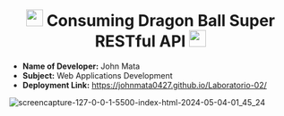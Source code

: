 <h1 align="center"><img width="30px" src="https://github.com/JohnMata0427/Laboratorio-02/assets/150484680/e534d06f-ee2d-4d30-aebc-8433bcf92380"> Consuming Dragon Ball Super RESTful API <img width="30px" src="https://github.com/JohnMata0427/Laboratorio-02/assets/150484680/e534d06f-ee2d-4d30-aebc-8433bcf92380"></h1>


- **Name of Developer:** John Mata
- **Subject:** Web Applications Development
- **Deployment Link:** https://johnmata0427.github.io/Laboratorio-02/

![screencapture-127-0-0-1-5500-index-html-2024-05-04-01_45_24](https://github.com/JohnMata0427/johnmata0427.github.io/assets/150484680/c32a9d7d-2b0a-4f0d-a228-06091a1c6089)
